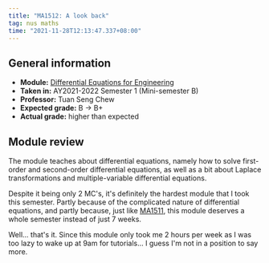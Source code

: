 ```yaml
---
title: "MA1512: A look back"
tag: nus maths
time: "2021-11-28T12:13:47.337+08:00"
---
```


## General information

* **Module:** [Differential Equations for Engineering](https://nusmods.com/modules/MA1512)
* **Taken in:** AY2021-2022 Semester 1 (Mini-semester B)
* **Professor:** Tuan Seng Chew
* **Expected grade:** B &rarr; B+
* **Actual grade:** higher than expected

## Module review

The module teaches about differential equations, namely how to solve first-order
and second-order differential equations, as well as a bit about Laplace
transformations and multiple-variable differential equations.

Despite it being only 2 MC's, it's definitely the hardest module that I took this
semester. Partly because of the complicated nature of differential equations,
and partly because, just like [MA1511](/posts/ma1511-a-look-back), this module
deserves a whole semester instead of just 7 weeks.

Well... that's it. Since this module only took me 2 hours per week as I was too
lazy to wake up at 9am for tutorials... I guess I'm not in a position to say
more.
